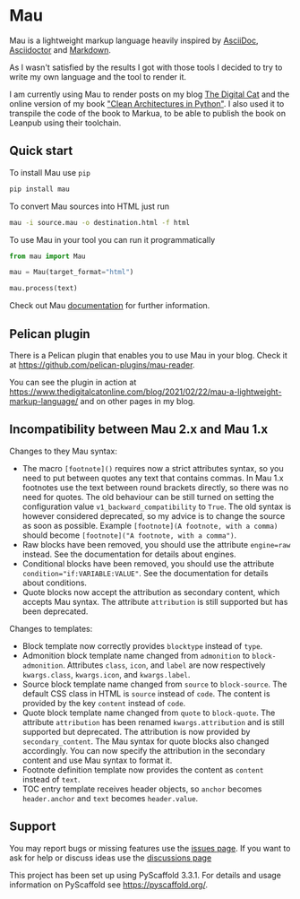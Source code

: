 # Mau 

Mau is a lightweight markup language heavily inspired by [AsciiDoc](https://asciidoctor.org/docs/what-is-asciidoc), [Asciidoctor](https://asciidoctor.org/) and [Markdown](https://daringfireball.net/projects/markdown/).

As I wasn't satisfied by the results I got with those tools I decided to try to write my own language and the tool to render it.

I am currently using Mau to render posts on my blog [The Digital Cat](https://www.thedigitalcatonline.com) and the online version of my book ["Clean Architectures in Python"](https://www.thedigitalcatbooks.com). I also used it to transpile the code of the book to Markua, to be able to publish the book on Leanpub using their toolchain.

## Quick start

To install Mau use `pip`

``` sh
pip install mau
```

To convert Mau sources into HTML just run

``` sh
mau -i source.mau -o destination.html -f html
```

To use Mau in your tool you can run it programmatically

``` python
from mau import Mau

mau = Mau(target_format="html")

mau.process(text)
```

Check out Mau [documentation](https://mau.readthedocs.io/en/latest/) for further information.

## Pelican plugin

There is a Pelican plugin that enables you to use Mau in your blog. Check it at https://github.com/pelican-plugins/mau-reader.

You can see the plugin in action at https://www.thedigitalcatonline.com/blog/2021/02/22/mau-a-lightweight-markup-language/ and on other pages in my blog.

## Incompatibility between Mau 2.x and Mau 1.x

Changes to they Mau syntax:

* The macro `[footnote]()` requires now a strict attributes syntax, so you need to put between quotes any text that contains commas. In Mau 1.x footnotes use the text between round brackets directly, so there was no need for quotes. The old behaviour can be still turned on setting the configuration value `v1_backward_compatibility` to `True`. The old syntax is however considered deprecated, so my advice is to change the source as soon as possible. Example `[footnote](A footnote, with a comma)` should become `[footnote]("A footnote, with a comma")`.
* Raw blocks have been removed, you should use the attribute `engine=raw` instead. See the documentation for details about engines.
* Conditional blocks have been removed, you should use the attribute `condition="if:VARIABLE:VALUE"`. See the documentation for details about conditions.
* Quote blocks now accept the attribution as secondary content, which accepts Mau syntax. The attribute `attribution` is still supported but has been deprecated.

Changes to templates:

* Block template now correctly provides `blocktype` instead of `type`.
* Admonition block template name changed from `admonition` to `block-admonition`. Attributes `class`, `icon`, and `label` are now respectively `kwargs.class`, `kwargs.icon`, and `kwargs.label`.
* Source block template name changed from `source` to `block-source`. The default CSS class in HTML is `source` instead of `code`. The content is provided by the key `content` instead of `code`.
* Quote block template name changed from `quote` to `block-quote`. The attribute `attribution` has been renamed `kwargs.attribution` and is still supported but deprecated. The attribution is now provided by `secondary_content`. The Mau syntax for quote blocks also changed accordingly. You can now specify the attribution in the secondary content and use Mau syntax to format it.
* Footnote definition template now provides the content as `content` instead of `text`.
* TOC entry template receives header objects, so `anchor` becomes `header.anchor` and `text` becomes `header.value`.

## Support

You may report bugs or missing features use the [issues page](https://github.com/Project-Mau/mau/issues).
If you want to ask for help or discuss ideas use the [discussions page](https://github.com/Project-Mau/mau/discussions)

This project has been set up using PyScaffold 3.3.1. For details and usage information on PyScaffold see https://pyscaffold.org/.
